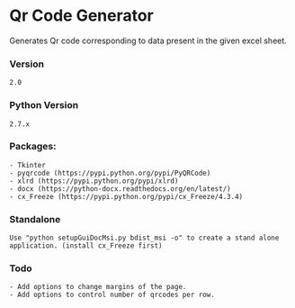 # Qr Code Generator
Generates Qr code corresponding to data present in the given excel sheet. 

### Version
    2.0

### Python Version
    2.7.x 

### Packages:
    - Tkinter
    - pyqrcode (https://pypi.python.org/pypi/PyQRCode)
    - xlrd (https://pypi.python.org/pypi/xlrd)
    - docx (https://python-docx.readthedocs.org/en/latest/)
    - cx_Freeze (https://pypi.python.org/pypi/cx_Freeze/4.3.4)


### Standalone
    Use "python setupGuiDocMsi.py bdist_msi -o" to create a stand alone application. (install cx_Freeze first)
    
### Todo
    - Add options to change margins of the page. 
    - Add options to control number of qrcodes per row.
